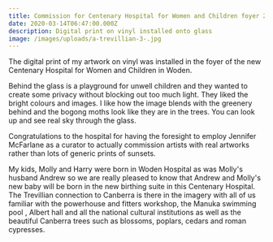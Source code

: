 ```yaml
---
title: Commission for Centenary Hospital for Women and Children foyer 2014
date: 2020-03-14T06:47:00.000Z
description: Digital print on vinyl installed onto glass
image: /images/uploads/a-trevillian-3-.jpg
---
```

The digital print of my artwork on vinyl was installed in the foyer of the new Centenary Hospital for Women and Children in Woden.

Behind the glass is a playground for unwell children and they wanted to create some privacy without blocking out too much light. They liked the bright colours and images. I like how the image blends with the greenery behind and the bogong moths look like they are in the trees. You can look up and see real sky through the glass.

Congratulations to the hospital for having the foresight to employ Jennifer McFarlane as a curator to actually commission artists with real artworks rather than lots of generic prints of sunsets.

My kids, Molly and Harry were born in Woden Hospital as was Molly's husband Andrew so we are really pleased to know that Andrew and Molly's new baby will be born in the new birthing suite in this Centenary Hospital. The Trevillian connection to Canberra is there in the imagery with all of us familiar with the powerhouse and fitters workshop, the Manuka swimming pool , Albert hall and all the national cultural institutions as well as the beautiful Canberra trees such as blossoms, poplars, cedars and roman cypresses.
